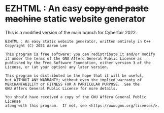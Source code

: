 # EZHTML : An easy ~~copy and paste machine~~ static website generator
This is a modified version of the main branch for Cyberfair 2022.

```
EZHTML : An easy static website generator, written entirely in C++
Copyright (C) 2021 Aaron Lee

This program is free software: you can redistribute it and/or modify
it under the terms of the GNU Affero General Public License as
published by the Free Software Foundation, either version 3 of the
License, or (at your option) any later version.

This program is distributed in the hope that it will be useful,
but WITHOUT ANY WARRANTY; without even the implied warranty of
MERCHANTABILITY or FITNESS FOR A PARTICULAR PURPOSE.  See the
GNU Affero General Public License for more details.

You should have received a copy of the GNU Affero General Public License
along with this program.  If not, see <https://www.gnu.org/licenses/>.
```
